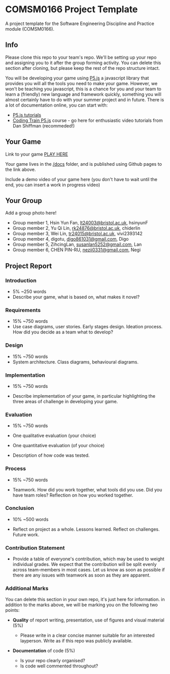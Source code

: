 # COMSM0166 Project Template
A project template for the Software Engineering Discipline and Practice module (COMSM0166).

## Info

Please clone this repo to your team's repo. We'll be setting up your repo and assigning you to it after the group forming activity. You can delete this section after cloning, but please keep the rest of the repo structure intact.

You will be developing your game using [P5.js](https://p5js.org) a javascript library that provides you will all the tools you need to make your game. However, we won't be teaching you javascript, this is a chance for you and your team to learn a (friendly) new language and framework quickly, something you will almost certainly have to do with your summer project and in future. There is a lot of documentation online, you can start with:

- [P5.js tutorials](https://p5js.org/tutorials/) 
- [Coding Train P5.js](https://thecodingtrain.com/tracks/code-programming-with-p5-js) course - go here for enthusiastic video tutorials from Dan Shiffman (recommeded!)

## Your Game

Link to your game [PLAY HERE](https://peteinfo.github.io/COMSM0166-project-template/)

Your game lives in the [/docs](/docs) folder, and is published using Github pages to the link above.

Include a demo video of your game here (you don't have to wait until the end, you can insert a work in progress video)

## Your Group

Add a group photo here!

- Group member 1, Hsin Yun Fan, lt24003@bristol.ac.uk, hsinyunF
- Group member 2, Yu Qi Lin, rk24876@bristol.ac.uk, chiderlin
- Group member 3, Wei Lin, tr24015@bristol.ac.uk, vivi2393142
- Group member 4, digotu, digo861031@gmail.com, Digo
- Group member 5, ZihcingLan, susanlan5252@gmail.com, Lan
- Group member 6, CHEN PIN-RU, nezii0331@gmail.com, Negi

## Project Report

### Introduction

- 5% ~250 words 
- Describe your game, what is based on, what makes it novel? 

### Requirements 

- 15% ~750 words
- Use case diagrams, user stories. Early stages design. Ideation process. How did you decide as a team what to develop? 

### Design

- 15% ~750 words 
- System architecture. Class diagrams, behavioural diagrams. 

### Implementation

- 15% ~750 words

- Describe implementation of your game, in particular highlighting the three areas of challenge in developing your game. 

### Evaluation

- 15% ~750 words

- One qualitative evaluation (your choice) 

- One quantitative evaluation (of your choice) 

- Description of how code was tested. 

### Process 

- 15% ~750 words

- Teamwork. How did you work together, what tools did you use. Did you have team roles? Reflection on how you worked together. 

### Conclusion

- 10% ~500 words

- Reflect on project as a whole. Lessons learned. Reflect on challenges. Future work. 

### Contribution Statement

- Provide a table of everyone's contribution, which may be used to weight individual grades. We expect that the contribution will be split evenly across team-members in most cases. Let us know as soon as possible if there are any issues with teamwork as soon as they are apparent. 

### Additional Marks

You can delete this section in your own repo, it's just here for information. in addition to the marks above, we will be marking you on the following two points:

- **Quality** of report writing, presentation, use of figures and visual material (5%) 
  - Please write in a clear concise manner suitable for an interested layperson. Write as if this repo was publicly available.

- **Documentation** of code (5%)

  - Is your repo clearly organised? 
  - Is code well commented throughout?

